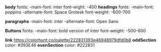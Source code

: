 
<!-- =========Fonts======== -->
**body**
    fonts:
        -main-font: inter
    font-wight:
        -400
**headings**
    fonts:
        -main-font: poppins
        -alternate-font: Space Grotesk
    font-weight:
        -600-700

**paragraphs**
    -main-font: inter
    -alternate-font: Open Sans

**Buttons**
    fonts:
        -main-font: bold version of inter
    font-weight:
        -500-600


<!-- =========Colors======== -->
**link**
    https://colorhunt.co/palette/222831393e46948979dfd0b8
**oddSection**
    color: #393E46
**evenSection**
    color: #222831

